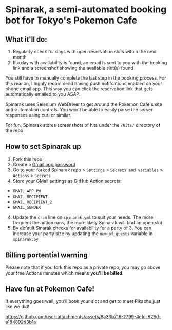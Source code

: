 # Spinarak, a semi-automated booking bot for Tokyo's Pokemon Cafe

## What it'll do:
1. Regularly check for days with open reservation slots within the next month
2. If a day with availability is found, an email is sent to you with the booking link and a screenshot showing the available slot(s) found

You still have to manually complete the last step in the booking process. For this reason, I highly recommend having push notifcations enabled on your phone email app. This way you can click the reservation link that gets automatically emailed to you ASAP.

Spinarak uses Selenium WebDriver to get around the Pokemon Cafe's site anti-automation controls. You won't be able to easily parse the server responses using curl or similar.

For fun, Spinarak stores screenshots of hits under the `/hits/` directory of the repo.

## How to set Spinarak up
1. Fork this repo
2. Create a [Gmail app password](https://myaccount.google.com/apppasswords)
3. Go to your forked Spinarak repo > `Settings` > `Secrets and variables` >  `Actions` > `Secrets`
4. Store your GMail settings as GitHub Action secrets:
  - `GMAIL_APP_PW`
  - `GMAIL_RECIPIENT`
  - `GMAIL_RECIPIENT_2`
  - `GMAIL_SENDER`
4. Update the `cron` line on `spinarak.yml` to suit your needs. The more frequent the action runs, the more likely Spinarak will find an open slot
5. By default Sinarak checks for availability for a party of 3. You can increase your party size by updating the `num_of_guests` variable in `spinarak.py`

## Billing portential warning
Please note that if you fork this repo as a private repo, you may go above your free Actions minutes which means **you'll be billed**.

## Have fun at Pokemon Cafe!
If everything goes well, you'll book your slot and get to meet Pikachu just like we did!

https://github.com/user-attachments/assets/8a33b716-2799-4efc-826d-a184892d3b1a
